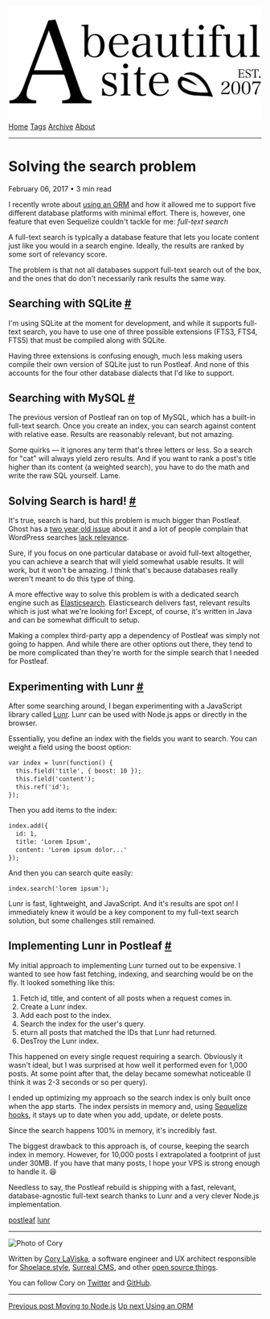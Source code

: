 <a href="../../index.html" class="header-link"><img src="../../images/logos/wordmark.svg" alt="A Beautiful Site" class="wordmark" /></a> <a href="../../index.html" class="nav-item">Home</a> <a href="../../tags/index.html" class="nav-item">Tags</a> <a href="../index.html" class="nav-item">Archive</a> <a href="../../about/index.html" class="nav-item">About</a>

------------------------------------------------------------------------

Solving the search problem
==========================

February 06, 2017 • 3 min read

I recently wrote about [using an ORM](../index-2.html) and how it allowed me to support five different database platforms with minimal effort. There is, however, one feature that even Sequelize couldn't tackle for me: *full-text search*

A full-text search is typically a database feature that lets you locate content just like you would in a search engine. Ideally, the results are ranked by some sort of relevancy score.

The problem is that not all databases support full-text search out of the box, and the ones that do don't necessarily rank results the same way.

Searching with SQLite <a href="#searching-with-sqlite" class="direct-link">#</a>
--------------------------------------------------------------------------------

I'm using SQLite at the moment for development, and while it supports full-text search, you have to use one of three possible extensions (FTS3, FTS4, FTS5) that must be compiled along with SQLite.

Having three extensions is confusing enough, much less making users compile their own version of SQLite just to run Postleaf. And none of this accounts for the four other database dialects that I'd like to support.

Searching with MySQL <a href="#searching-with-mysql" class="direct-link">#</a>
------------------------------------------------------------------------------

The previous version of Postleaf ran on top of MySQL, which has a built-in full-text search. Once you create an index, you can search against content with relative ease. Results are reasonably relevant, but not amazing.

Some quirks — it ignores any term that's three letters or less. So a search for "cat" will always yield zero results. And if you want to rank a post's title higher than its content (a weighted search), you have to do the math and write the raw SQL yourself. Lame.

Solving Search is hard! <a href="#solving-search-is-hard!" class="direct-link">#</a>
------------------------------------------------------------------------------------

It's true, search is hard, but this problem is much bigger than Postleaf. Ghost has a [two year old issue](https://github.com/TryGhost/Ghost/issues/5321) about it and a lot of people complain that WordPress searches [lack relevance](http://www.noupe.com/wordpress/improving-the-default-search-experience-in-wordpress-75862.html).

Sure, if you focus on one particular database or avoid full-text altogether, you can achieve a search that will yield somewhat usable results. It will work, but it won't be amazing. I think that's because databases really weren't meant to do this type of thing.

A more effective way to solve this problem is with a dedicated search engine such as [Elasticsearch](https://www.elastic.co/products/elasticsearch). Elasticsearch delivers fast, relevant results which is just what we're looking for! Except, of course, it's written in Java and can be somewhat difficult to setup.

Making a complex third-party app a dependency of Postleaf was simply not going to happen. And while there are other options out there, they tend to be more complicated than they're worth for the simple search that I needed for Postleaf.

Experimenting with Lunr <a href="#experimenting-with-lunr" class="direct-link">#</a>
------------------------------------------------------------------------------------

After some searching around, I began experimenting with a JavaScript library called [Lunr](http://lunrjs.com/). Lunr can be used with Node.js apps or directly in the browser.

Essentially, you define an index with the fields you want to search. You can weight a field using the boost option:

    var index = lunr(function() {
      this.field('title', { boost: 10 });
      this.field('content');
      this.ref('id');
    });

Then you add items to the index:

    index.add({
      id: 1,
      title: 'Lorem Ipsum',
      content: 'Lorem ipsum dolor...'
    });

And then you can search quite easily:

    index.search('lorem ipsum');

Lunr is fast, lightweight, and JavaScript. And it's results are spot on! I immediately knew it would be a key component to my full-text search solution, but some challenges still remained.

Implementing Lunr in Postleaf <a href="#implementing-lunr-in-postleaf" class="direct-link">#</a>
------------------------------------------------------------------------------------------------

My initial approach to implementing Lunr turned out to be expensive. I wanted to see how fast fetching, indexing, and searching would be on the fly. It looked something like this:

1.  Fetch id, title, and content of all posts when a request comes in.
2.  Create a Lunr index.
3.  Add each post to the index.
4.  Search the index for the user's query.
5.  eturn all posts that matched the IDs that Lunr had returned.
6.  DesTroy the Lunr index.

This happened on every single request requiring a search. Obviously it wasn't ideal, but I was surprised at how well it performed even for 1,000 posts. At some point after that, the delay became somewhat noticeable (I think it was 2-3 seconds or so per query).

I ended up optimizing my approach so the search index is only built once when the app starts. The index persists in memory and, using [Sequelize hooks](http://docs.sequelizejs.com/en/latest/docs/hooks/), it stays up to date when you add, update, or delete posts.

Since the search happens 100% in memory, it's incredibly fast.

The biggest drawback to this approach is, of course, keeping the search index in memory. However, for 10,000 posts I extrapolated a footprint of just under 30MB. If you have that many posts, I hope your VPS is strong enough to handle it. 😆

Needless to say, the Postleaf rebuild is shipping with a fast, relevant, database-agnostic full-text search thanks to Lunr and a very clever Node.js implementation.

<a href="../../tags/postleaf/index.html" class="post-tag">postleaf</a> <a href="../../tags/lunr/index.html" class="post-tag">lunr</a>

------------------------------------------------------------------------

<img src="http://0.gravatar.com/avatar/bf1b3b95fd5b096a3592247c29667b33?s=512" alt="Photo of Cory" class="avatar avatar-small" />

Written by [Cory LaViska](../../index-4.html), a software engineer and UX architect responsible for [Shoelace.style](https://shoelace.style/), [Surreal CMS](https://www.surrealcms.com/), and other [open source things](https://github.com/claviska).

You can follow Cory on [Twitter](https://twitter.com/bgooonz) and [GitHub](https://github.com/claviska).

------------------------------------------------------------------------

<a href="../moving-to-nodejs/index.html" class="post-nav-previous"><span class="small">Previous post</span> Moving to Node.js</a> <a href="../using-an-orm/index.html" class="post-nav-next"><span class="small">Up next</span> Using an ORM</a>
